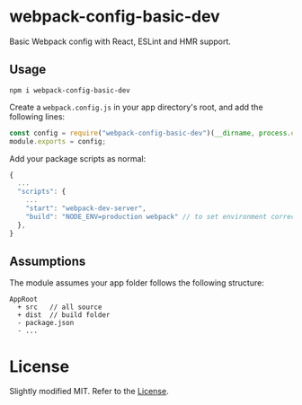 # webpack-config-basic-dev

Basic Webpack config with React, ESLint and HMR support.

## Usage

```shell
npm i webpack-config-basic-dev
```

Create a `webpack.config.js` in your app directory's root, and add the following lines:

```javascript
const config = require("webpack-config-basic-dev")(__dirname, process.env.NODE_ENV);
module.exports = config;
```

Add your package scripts as normal:

```javascript
{
  ...
  "scripts": {
    ...
    "start": "webpack-dev-server",
    "build": "NODE_ENV=production webpack" // to set environment correctly
  },
}
```

## Assumptions

The module assumes your app folder follows the following structure:

```
AppRoot
  + src   // all source
  + dist  // build folder
  - package.json
  - ...
```

# License

Slightly modified MIT. Refer to the [License](LICENSE.md).

